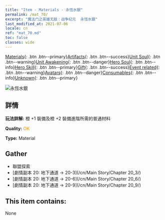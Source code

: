 ```yaml
---
title: "Item - Materials - 永恆水銀"
permalink: /mat_70/
excerpt: "魔法门之英雄无敌：战争纪元  永恆水銀"
last_modified_at: 2021-07-06
locale: cn
ref: "mat_70.md"
toc: false
classes: wide
---
```

 [Materials](/ItemsCN/){: .btn .btn--primary}[Artifacts](/ItemsCN/Artifacts/){: .btn .btn--success}[Unit Soul](/ItemsCN/UnitSoul/){: .btn .btn--warning}[Unit Awakening](/ItemsCN/UnitAwakening/){: .btn .btn--danger}[Hero Soul](/ItemsCN/HeroSoul/){: .btn .btn--info}[Hero Skill](/ItemsCN/HeroSkill/){: .btn .btn--primary}[Gift](/ItemsCN/Gift/){: .btn .btn--success}[Event related](/ItemsCN/Events/){: .btn .btn--warning}[Avatars](/ItemsCN/Avatars/){: .btn .btn--danger}[Consumables](/ItemsCN/Consumables/){: .btn .btn--info}[Unknown](/ItemsCN/Unknown/){: .btn .btn--primary}

 ![永恆水銀](/images/t/i_cailiao_shuiyin3.png)

## 詳情
 **玩法詳解:** 橙 +1 裝備及橙 +2 裝備進階所需的普通材料

 **Quality:** <span style="color: #FF8C00">OK</span>

 **Type:** Material

## Gather

*    聯盟探索 
*    [劇情副本 20: 地下通道 -> 20-3](/cn/Main Story/Chapter 20_3/) 
*    [劇情副本 20: 地下通道 -> 20-6](/cn/Main Story/Chapter 20_6/) 
*    [劇情副本 20: 地下通道 -> 20-9](/cn/Main Story/Chapter 20_9/) 

## This item contains:

  None

